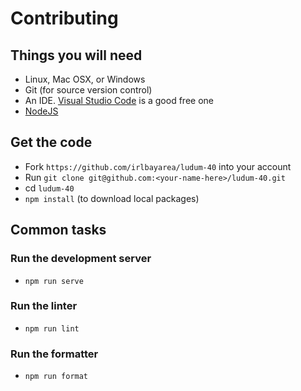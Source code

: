 # Contributing

## Things you will need

* Linux, Mac OSX, or Windows
* Git (for source version control)
* An IDE. [Visual Studio Code][] is a good free one
* [NodeJS](https://nodejs.org/en/download/)

[Visual Studio Code]: https://code.visualstudio.com/

## Get the code

* Fork `https://github.com/irlbayarea/ludum-40` into your account
* Run `git clone git@github.com:<your-name-here>/ludum-40.git`
* cd `ludum-40`
* `npm install` (to download local packages)

## Common tasks

### Run the development server

* `npm run serve`

### Run the linter

* `npm run lint`

### Run the formatter

* `npm run format`
